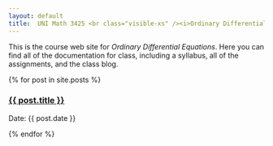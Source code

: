 ```yaml
---
layout: default
title:  UNI Math 3425 <br class="visible-xs" /><i>Ordinary Differential Equations</i>
---
```


<div class="row">
  <div class="col-xs-12">
    <p class="lead">
      This is the course web site for <i>Ordinary Differential Equations</i>.
      Here you can find all of the documentation for class, including a
      syllabus, all of the assignments, and the class blog.
    </p>
  </div>
</div>

<div class="row">
  <div class="col-xs-12">
    {% for post in site.posts %}
	<div class="post">
		<h3 class="title"><a href="{{ post.url | prepend: site.baseurl }}">{{ post.title }}</a></h3>
		<p class="meta">Date: {{ post.date }}</p>
<!--		<div class="entry">
			{{ post.content | truncatewords: 25}}
		</div>
	</div>
-->
    {% endfor %}
  </div>
</div>

<div class="row visible-xs visible-sm">
 <p><br /></p>
</div>
